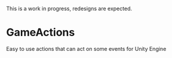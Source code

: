 This is a work in progress, redesigns are expected.

# GameActions
Easy to use actions that can act on some events for Unity Engine

